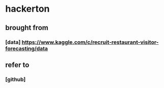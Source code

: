 # hackerton


## brought from 
### [data] <https://www.kaggle.com/c/recruit-restaurant-visitor-forecasting/data>

## refer to
### [github]
